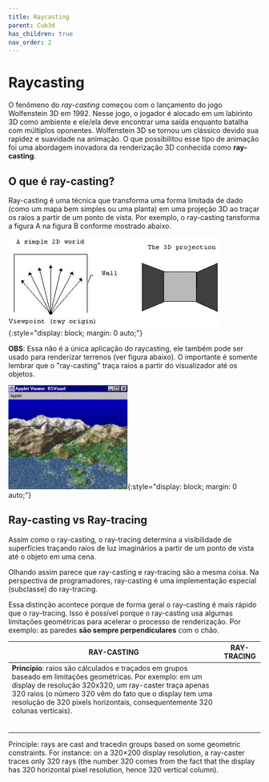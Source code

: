 ```yaml
---
title: Raycasting
parent: Cub3d
has_children: true
nav_order: 2
---
```


# Raycasting

O fenômeno do _ray-casting_ começou com o lançamento do jogo Wolfenstein 3D em 1992. Nesse jogo, o jogador é alocado em um labirinto 3D como ambiente e ele/ela deve encontrar uma saída enquanto batalha com múltiplos oponentes. Wolfenstein 3D se tornou um clássico devido sua rapidez e suavidade na animação. O que possibilitou esse tipo de animação foi uma abordagem inovadora da renderização 3D conhecida como **ray-casting**.

## O que é ray-casting?

Ray-casting é uma técnica que transforma uma forma limitada de dado (como um mapa bem simples ou uma planta) em uma projeção 3D ao traçar os raios a partir de um ponto de vista. Por exemplo, o ray-casting tansforma a figura A na figura B conforme mostrado abaixo.

![Introdução ao raycasting](images/ray1.gif){:style="display: block; margin: 0 auto;"}

**OBS**: Essa não é a única aplicação do raycasting, ele também pode ser usado para renderizar terrenos (ver figura abaixo). O importante é somente lembrar que o "ray-casting" traça raios a partir do visualizador até os objetos.

![Introdução ao raycasting](images/ray2.jpg){:style="display: block; margin: 0 auto;"}

## Ray-casting vs Ray-tracing

Assim como o ray-casting, o ray-tracing determina a visibilidade de superfícies traçando raios de luz imaginários a partir de um ponto de vista até o objeto em uma cena.

Olhando assim parece que ray-casting e ray-tracing são a mesma coisa. Na perspectiva de programadores, ray-casting é uma implementação especial (subclasse) do ray-tracing.

Essa distinção acontece porque de forma geral o ray-casting é mais rápido que o ray-tracing. Isso é possível porque o ray-casting usa algumas limitações geométricas para acelerar o processo de renderização. Por exemplo: as paredes **são sempre perpendiculares** com o chão. 

| RAY-CASTING | RAY-TRACING |
|-|-|
|**Princípio**: raios são cálculados e traçados em grupos baseado em limitações geométricas. Por exemplo: em um display de resolução 320x320, um ray-caster traça apenas 320 raios (o número 320 vêm do fato que o display tem uma resolução de 320 pixels horizontais, consequentemente 320 colunas verticais).  |  |
|  |  |
|  |  |
|  |  |
|  |  |
|  |  |
|  |  |


Principle: rays are cast and tracedin groups based on some geometric constraints. For instance: on a 320×200 display resolution, a ray-caster traces only 320 rays (the number 320 comes from the fact that the display has 320 horizontal pixel resolution, hence 320 vertical column).